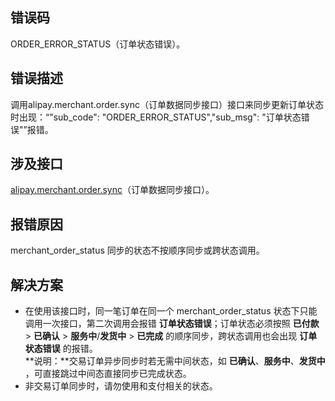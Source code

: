 ## 错误码
ORDER_ERROR_STATUS（订单状态错误）。 

## 错误描述
调用alipay.merchant.order.sync（订单数据同步接口）接口来同步更新订单状态时出现：“"sub_code": "ORDER_ERROR_STATUS","sub_msg": "订单状态错误"”报错。 

## 涉及接口
[alipay.merchant.order.sync](https://opendocs.alipay.com/mini/043zb5)（订单数据同步接口）。 

## 报错原因
merchant_order_status 同步的状态不按顺序同步或跨状态调用。 

## 解决方案

- 在使用该接口时，同一笔订单在同一个 merchant_order_status 状态下只能调用一次接口，第二次调用会报错 **订单状态错误**；订单状态必须按照 **已付款** > **已确认** > **服务中**/**发货中** > **已完成** 的顺序同步，跨状态调用也会出现 **订单状态错误** 的报错。<br />**说明：**交易订单异步同步时若无需中间状态，如 **已确认**、**服务中**、**发货中** ，可直接跳过中间态直接同步已完成状态。
- 非交易订单同步时，请勿使用和支付相关的状态。

 

